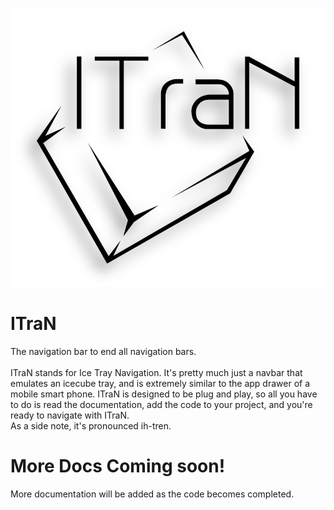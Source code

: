 ![Logo](img/PNGs/logoBlack.png?raw=true "ITraN Logo")
# ITraN
The navigation bar to end all navigation bars.
<br />
<br />
ITraN stands for Ice Tray Navigation. It's pretty much just a navbar that emulates an icecube tray, and is extremely similar to the app drawer of a mobile smart phone. ITraN is designed to be plug and play, so all you have to do is read the documentation, add the code to your project, and you're ready to navigate with ITraN. <br />
As a side note, it's pronounced ih-tren. <br />

# More Docs Coming soon!
More documentation will be added as the code becomes completed. 
